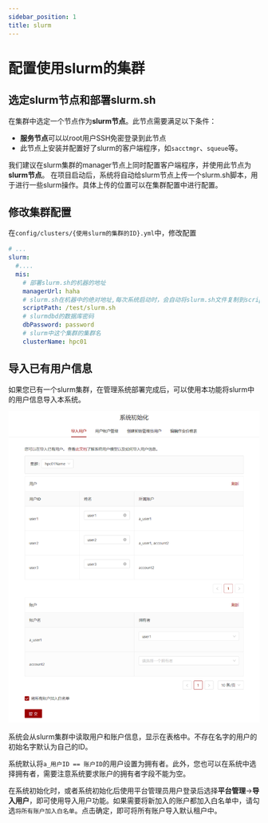 ```yaml
---
sidebar_position: 1
title: slurm
---
```


# 配置使用slurm的集群

## 选定slurm节点和部署slurm.sh

在集群中选定一个节点作为**slurm节点**。此节点需要满足以下条件：

- **服务节点**可以以root用户SSH免密登录到此节点
- 此节点上安装并配置好了slurm的客户端程序，如`sacctmgr`、`squeue`等。

我们建议在slurm集群的manager节点上同时配置客户端程序，并使用此节点为**slurm节点**。
在项目启动后，系统将自动给slurm节点上传一个slurm.sh脚本，用于进行一些slurm操作。具体上传的位置可以在集群配置中进行配置。

## 修改集群配置

在`config/clusters/{使用slurm的集群的ID}.yml`中，修改配置

```yaml title="config/clusters/{使用slurm的集群的集群ID}.yml"
# ...
slurm:
  #....
  mis:
    # 部署slurm.sh的机器的地址
    managerUrl: haha
    # slurm.sh在机器中的绝对地址,每次系统启动时，会自动将slurm.sh文件复制到scriptPath指定路径上
    scriptPath: /test/slurm.sh
    # slurmdbd的数据库密码
    dbPassword: password
    # slurm中这个集群的集群名
    clusterName: hpc01
```

## 导入已有用户信息

如果您已有一个slurm集群，在管理系统部署完成后，可以使用本功能将slurm中的用户信息导入本系统。

![导入已有用户信息](../init/import-users.png)

系统会从slurm集群中读取用户和账户信息，显示在表格中。不存在名字的用户的初始名字默认为自己的ID。

系统默认将`a_用户ID == 账户ID`的用户设置为拥有者。此外，您也可以在系统中选择拥有者，需要注意系统要求账户的拥有者字段不能为空。

在系统初始化时，或者系统初始化后使用平台管理员用户登录后选择**平台管理**->**导入用户**，即可使用导入用户功能。如果需要将新加入的账户都加入白名单中，请勾选`将所有账户加入白名单`。点击确定，即可将所有账户导入默认租户中。


